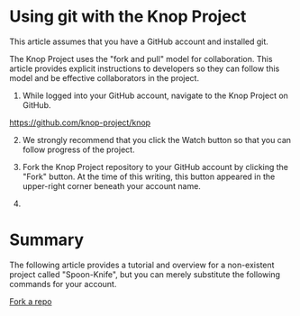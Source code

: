 Using git with the Knop Project
===============================
This article assumes that you have a GitHub account and installed git.

The Knop Project uses the "fork and pull" model for collaboration.  This article provides explicit instructions to developers so they can follow this model and be effective collaborators in the project.

1. While logged into your GitHub account, navigate to the Knop Project on GitHub.

<https://github.com/knop-project/knop>

2. We strongly recommend that you click the Watch button so that you can follow progress of the project.

3. Fork the Knop Project repository to your GitHub account by clicking the "Fork" button.  At the time of this writing, this button appeared in the upper-right corner beneath your account name.

4. 


Summary
=======
The following article provides a tutorial and overview for a non-existent project called "Spoon-Knife", but you can merely substitute the following commands for your account.

[Fork a repo](https://help.github.com/articles/fork-a-repo)

